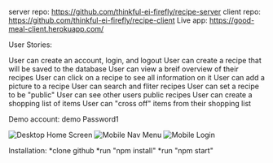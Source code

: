 server repo: https://github.com/thinkful-ei-firefly/recipe-server
client repo: https://github.com/thinkful-ei-firefly/recipe-client
Live app: https://good-meal-client.herokuapp.com/


User Stories:

User can create an account, login, and logout
User can create a recipe that will be saved to the database
User can view a breif overview of their recipes
User can click on a recipe to see all information on it
User can add a picture to a recipe
User can search and fliter recipes
User can set a recipe to be "public"
User can see other users public recipes
User can create a shopping list of items
User can "cross off" items from their shopping list

Demo account:
demo
Password1

![Desktop Home Screen](https://i.imgur.com/UTsQob5.png)
![Mobile Nav Menu](https://i.imgur.com/Pdmghcd.png)
![Mobile Login](https://i.imgur.com/FpIdFnu.png)

Installation:
*clone github
*run "npm install"
*run "npm start"
